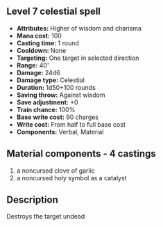 ## Level 7 celestial spell
- **Attributes:** Higher of wisdom and charisma
- **Mana cost:** 100
- **Casting time:** 1 round
- **Cooldown:** None
- **Targeting:** One target in selected direction
- **Range:** 40'
- **Damage:** 24d6
- **Damage type:** Celestial
- **Duration:** 1d50+100 rounds
- **Saving throw:** Against wisdom
- **Save adjustment:** +0
- **Train chance:** 100%
- **Base write cost:** 90 charges
- **Write cost:** From half to full base cost
- **Components:** Verbal, Material
## Material components - 4 castings
1. a noncursed clove of garlic
2. a noncursed holy symbol as a catalyst
## Description
Destroys the target undead
